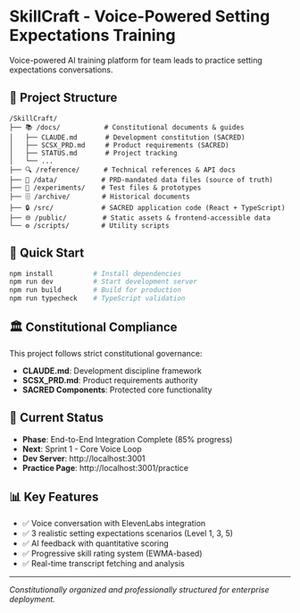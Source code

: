 # SkillCraft - Voice-Powered Setting Expectations Training

Voice-powered AI training platform for team leads to practice setting expectations conversations.

## 📂 Project Structure

```
/SkillCraft/
├── 📚 /docs/           # Constitutional documents & guides
│   ├── CLAUDE.md       # Development constitution (SACRED)
│   ├── SCSX_PRD.md     # Product requirements (SACRED)
│   ├── STATUS.md       # Project tracking
│   └── ...
├── 🔍 /reference/      # Technical references & API docs
├── 💾 /data/           # PRD-mandated data files (source of truth)
├── 🧪 /experiments/    # Test files & prototypes
├── 🗄️ /archive/        # Historical documents
├── 🔒 /src/            # SACRED application code (React + TypeScript)
├── 🌐 /public/         # Static assets & frontend-accessible data
└── ⚙️ /scripts/        # Utility scripts
```

## 🚀 Quick Start

```bash
npm install          # Install dependencies
npm run dev          # Start development server
npm run build        # Build for production
npm run typecheck    # TypeScript validation
```

## 🏛️ Constitutional Compliance

This project follows strict constitutional governance:
- **CLAUDE.md**: Development discipline framework
- **SCSX_PRD.md**: Product requirements authority 
- **SACRED Components**: Protected core functionality

## 🎯 Current Status

- **Phase**: End-to-End Integration Complete (85% progress)
- **Next**: Sprint 1 - Core Voice Loop
- **Dev Server**: http://localhost:3001
- **Practice Page**: http://localhost:3001/practice

## 📊 Key Features

- ✅ Voice conversation with ElevenLabs integration
- ✅ 3 realistic setting expectations scenarios (Level 1, 3, 5)
- ✅ AI feedback with quantitative scoring
- ✅ Progressive skill rating system (EWMA-based)
- ✅ Real-time transcript fetching and analysis

---

*Constitutionally organized and professionally structured for enterprise deployment.*